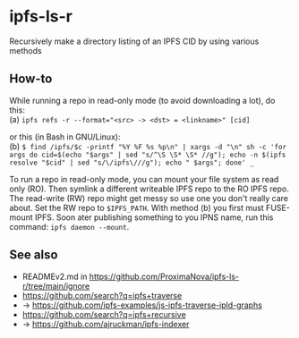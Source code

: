 # ipfs-ls-r
Recursively make a directory listing of an IPFS CID by using various methods

## How-to
While running a repo in read-only mode (to avoid downloading a lot), do this:
<br>(a) `ipfs refs -r --format="<src> -> <dst> = <linkname>" [cid]`

or this (in Bash in GNU/Linux):
<br>(b) `$ find /ipfs/$c -printf "%Y %F %s %p\n" | xargs -d "\n" sh -c 'for args do
cid=$(echo "$args" | sed "s/^\S \S* \S* //g"); echo -n $(ipfs resolve "$cid" | sed
"s/\/ipfs\///g"); echo " $args"; done' _`

To run a repo in read-only mode, you can mount your file system as read only (RO).
Then symlink a different writeable IPFS repo to the RO IPFS repo. The read-write (RW) repo
might get messy so use one you don't really care about. Set the RW repo to `$IPFS_PATH`.
With method (b) you first must FUSE-mount IPFS. Soon ater publishing something to you
IPNS name, run this command: `ipfs daemon --mount`.

## See also
- READMEv2.md in https://github.com/ProximaNova/ipfs-ls-r/tree/main/ignore
- https://github.com/search?q=ipfs+traverse
- -> https://github.com/ipfs-examples/js-ipfs-traverse-ipld-graphs
- https://github.com/search?q=ipfs+recursive
- -> https://github.com/ajruckman/ipfs-indexer
